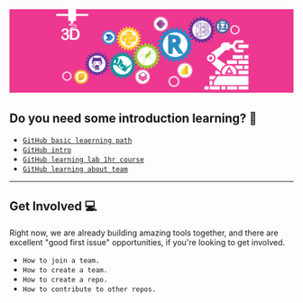 <div align="center">
	<img src="https://github.com/mottmacdonaldglobal/.github/raw/main/images/Automation&Computational Design_MM_colors.png" width="960" alt="MottMacdonald">
</div>

## Do you need some introduction learning? 📖
* [`GitHub basic leaerning path`](https://portal.pinnacleseries.com/#/learningcenter/series?learningPathId=a6b54a3d-cba1-42cd-8935-7bc57eb68f56)
* [`GitHub intro`](https://portal.pinnacleseries.com/#/home)
* [`GitHub learning lab 1hr course`](https://lab.github.com/githubtraining/introduction-to-github)
* [`GitHub learning about team`](https://docs.github.com/en/enterprise-server@3.3/organizations/organizing-members-into-teams/about-teams)

----

## Get Involved 💻

Right now, we are already building amazing tools together, and there are excellent "good first issue" opportunities, if you're looking to get involved.

* `How to join a team.`
* `How to create a team.`
* `How to create a repo.`
* `How to contribute to other repos.`
